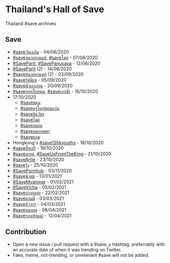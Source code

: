 # Thailand's Hall of Save

Thailand #save archives

## Save

- [#saveวันเฉลิม](https://twitter.com/search?q=%23saveวันเฉลิม) - 04/06/2020
- [#saveทนายอานนท์](https://twitter.com/search?q=%23saveทนายอานนท์), [#saveไมค์](https://twitter.com/search?q=%23saveไมค์) - 07/08/2020
- [#SaveParit](https://twitter.com/search?q=%23SaveParit), [#SavePanusaya](https://twitter.com/search?q=%23SavePanusaya) - 12/08/2020
- [#SaveParit](https://twitter.com/search?q=%23SaveParit) (2) - 14/08/2020
- [#saveทนายอานนท์](https://twitter.com/search?q=%23saveทนายอานนท์) (2) - 03/09/2020
- [#saveรัศมีแข](https://twitter.com/search?q=%23saveรัศมีแข) - 05/09/2020
- [#saveตัวเองก่อน](https://twitter.com/search?q=%23saveตัวเองก่อน) - 20/09/2020
- [#saveบุญเกื้อหนุน](https://twitter.com/search?q=%23saveบุญเกื้อหนุน), [#saveเอกชัย](https://twitter.com/search?q=%23saveเอกชัย) - 15/10/2020
- 17/10/2020
  - [#saveขนุน](https://twitter.com/hashtag/saveขนุน)
  - [#saveครูใหญ่ขอนแก่น](https://twitter.com/hashtag/saveครูใหญ่ขอนแก่น)
  - [#saveชินวัตร](https://twitter.com/hashtag/saveชินวัตร)
  - [#saveไมค์](https://twitter.com/hashtag/saveไมค์)
  - [#saveสมยศ](https://twitter.com/hashtag/saveสมยศ)
  - [#saveหมอทศพร](https://twitter.com/hashtag/saveหมอทศพร)
  - [#saveแอม](https://twitter.com/hashtag/saveแอม)
- Hongkong's [#save12hkyouths](https://twitter.com/hashtag/save12hkyouths) - 18/10/2020
- [#saveสื่อเสรี](https://twitter.com/hashtag/saveสื่อเสรี) - 19/10/2020
- [#saveมายด์](https://twitter.com/hashtag/saveมายด์), [#SaveUsFromTheKing](https://twitter.com/hashtag/SaveUsFromTheKing) - 21/10/2020
- [#saveArtie](https://twitter.com/hashtag/saveArtie) - 23/10/2020
- [#saveรุ้ง](https://twitter.com/hashtag/saveรุ้ง) - 25/10/2020
- [#SavePornhub](https://twitter.com/hashtag/SavePornhub) - 03/11/2020
- [#saveนิวมธ](https://twitter.com/hashtag/saveนิวมธ) - 13/01/2021
- [#SaveMyanmar](https://twitter.com/hashtag/SaveMyanmar) - 01/02/2021
- [#SaveVicha](https://twitter.com/hashtag/SaveVicha) - 05/02/2021
- [#saveบางกลอย](https://twitter.com/hashtag/saveบางกลอย) - 22/02/2021
- [#saveแอมมี่](https://twitter.com/hashtag/saveแอมมี่) - 03/03/2021
- [#saveทิวากร](https://twitter.com/hashtag/saveทิวากร) - 04/03/2021
- [#saveหมอดล](https://twitter.com/hashtag/saveหมอดล) - 08/04/2021
- [#saveรองเท้าแตะ](https://twitter.com/hashtag/saveรองเท้าแตะ) - 12/04/2021

## Contribution

- Open a new issue / pull request with a #save_x hashtag, preferrably with an accurate date of when it was trending on Twitter.
- Fake, meme, not-trending, or unrelevant #save will not be added.
